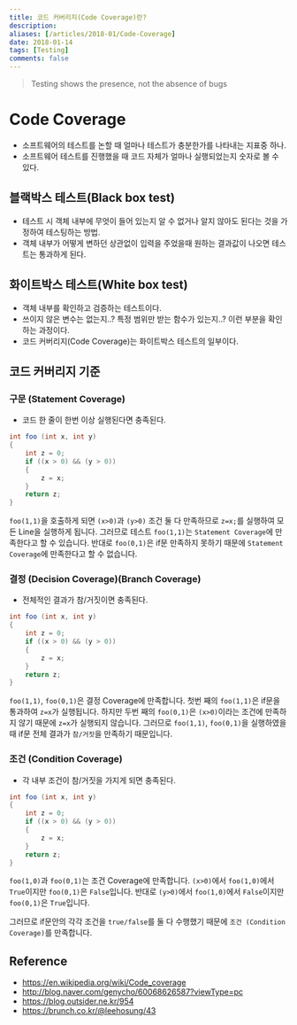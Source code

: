 ```yaml
---
title: 코드 커버리지(Code Coverage)란?
description: 
aliases: [/articles/2018-01/Code-Coverage]
date: 2018-01-14
tags: [Testing]
comments: false
---
```


> Testing shows the presence, not the absence of bugs

# Code Coverage
- 소프트웨어의 테스트를 논할 때 얼마나 테스트가 충분한가를 나타내는 지표중 하나.
- 소프트웨어 테스트를 진행했을 때 코드 자체가 얼마나 실행되었는지 숫자로 볼 수 있다.

## 블랙박스 테스트(Black box test)
- 테스트 시 객체 내부에 무엇이 들어 있는지 알 수 없거나 알지 않아도 된다는 것을 가정하여 테스팅하는 방법.
- 객체 내부가 어떻게 변하던 상관없이 입력을 주었을때 원하는 결과값이 나오면 테스트는 통과하게 된다.

## 화이트박스 테스트(White box test)
- 객체 내부를 확인하고 검증하는 테스트이다.
- 쓰이지 않은 변수는 없는지..? 특정 범위만 받는 함수가 있는지..? 이런 부분을 확인하는 과정이다.
- 코드 커버리지(Code Coverage)는 화이트박스 테스트의 일부이다.

## 코드 커버리지 기준
### 구문 (Statement Coverage)
- 코드 한 줄이 한번 이상 실행된다면 충족된다.

```java
int foo (int x, int y)
{
    int z = 0;
    if ((x > 0) && (y > 0))
    {
        z = x;
    }
    return z;
}
```

`foo(1,1)`을 호출하게 되면 `(x>0)`과 `(y>0)` 조건 둘 다 만족하므로 `z=x;`를 실행하여 모든 Line을 실행하게 됩니다.
그러므로 테스트 `foo(1,1)`는 `Statement Coverage`에 만족한다고 할 수 있습니다.
반대로 `foo(0,1)`은 if문 만족하지 못하기 때문에 `Statement Coverage`에 만족한다고 할 수 없습니다.

### 결정 (Decision Coverage)(Branch Coverage)
- 전체적인 결과가 참/거짓이면 충족된다.

```java
int foo (int x, int y)
{
    int z = 0;
    if ((x > 0) && (y > 0))
    {
        z = x;
    }
    return z;
}
```

`foo(1,1)`, `foo(0,1)`은 결정 Coverage에 만족합니다. 첫번 째의 `foo(1,1)`은 if문을 통과하여 `z=x`가 실행됩니다.
하지만 두번 째의 `foo(0,1)`은 `(x>0)`이라는 조건에 만족하지 않기 때문에 `z=x`가 실행되지 않습니다.
그러므로 `foo(1,1)`, `foo(0,1)`을 실행하였을 때 if문 전체 결과가 `참/거짓`을 만족하기 때문입니다.

### 조건 (Condition Coverage)
- 각 내부 조건이 참/거짓을 가지게 되면 충족된다.

```java
int foo (int x, int y)
{
    int z = 0;
    if ((x > 0) && (y > 0))
    {
        z = x;
    }
    return z;
}
```
`foo(1,0)`과 `foo(0,1)`는 조건 Coverage에 만족합니다.
`(x>0)`에서 `foo(1,0)`에서 `True`이지만 `foo(0,1)`은 `False`입니다.
반대로 `(y>0)`에서 `foo(1,0)`에서 `False`이지만 `foo(0,1)`은 `True`입니다.

그러므로 if문안의 각각 조건을 `true/false`를 둘 다 수행했기 때문에 `조건 (Condition Coverage)`를 만족합니다.


## Reference
- <https://en.wikipedia.org/wiki/Code_coverage>
- <http://blog.naver.com/genycho/60068626587?viewType=pc>
- <https://blog.outsider.ne.kr/954>
- <https://brunch.co.kr/@leehosung/43>
